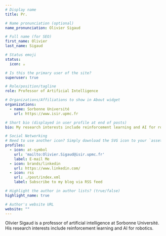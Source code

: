 ```yaml
---
# Display name
title: Pr.

# Name pronunciation (optional)
name_pronunciation: Olivier Sigaud

# Full name (for SEO)
first_name: Olivier
last_name: Sigaud

# Status emoji
status:
  icon: ☕️

# Is this the primary user of the site?
superuser: true

# Role/position/tagline
role: Professor of Artificial Intelligence

# Organizations/Affiliations to show in About widget
organizations:
  - name: Sorbonne Université
    url: https://www.isir.upmc.fr

# Short bio (displayed in user profile at end of posts)
bio: My research interests include reinforcement learning and AI for robotics

# Social Networking
# Need to use another icon? Simply download the SVG icon to your `assets/media/icons/` folder.
profiles:
  - icon: at-symbol
    url: 'mailto:Olivier.Sigaud@isir.upmc.fr'
    label: E-mail Me
  - icon: brands/linkedin
    url: https://www.linkedin.com/
  - icon: rss
    url: ./post/index.xml
    label: Subscribe to my blog via RSS feed

# Highlight the author in author lists? (true/false)
highlight_name: true

# Author's website URL
website: ""
---
```


Olivier Sigaud is a professor of artificial intelligence at Sorbonne Université. His research interests include
reinforcement learning and AI for robotics.
